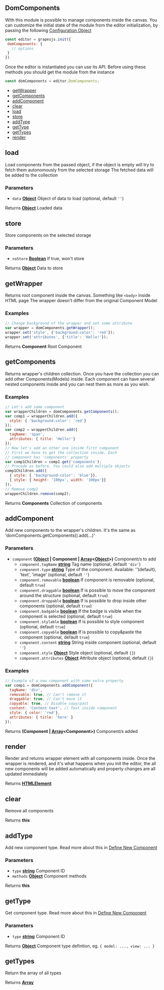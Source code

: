 <!-- Generated by documentation.js. Update this documentation by updating the source code. -->

## DomComponents

With this module is possible to manage components inside the canvas. You can customize the initial state of the module from the editor initialization, by passing the following [Configuration Object][1]

```js
const editor = grapesjs.init({
 domComponents: {
   // options
 }
})
```

Once the editor is instantiated you can use its API. Before using these methods you should get the module from the instance

```js
const domComponents = editor.DomComponents;
```

-   [getWrapper][2]
-   [getComponents][3]
-   [addComponent][4]
-   [clear][5]
-   [load][6]
-   [store][7]
-   [addType][8]
-   [getType][9]
-   [getTypes][10]
-   [render][11]

## load

Load components from the passed object, if the object is empty will try to fetch them
autonomously from the selected storage
The fetched data will be added to the collection

### Parameters

-   `data` **[Object][12]** Object of data to load (optional, default `''`)

Returns **[Object][12]** Loaded data

## store

Store components on the selected storage

### Parameters

-   `noStore` **[Boolean][13]** If true, won't store

Returns **[Object][12]** Data to store

## getWrapper

Returns root component inside the canvas. Something like `<body>` inside HTML page
The wrapper doesn't differ from the original Component Model

### Examples

```javascript
// Change background of the wrapper and set some attribute
var wrapper = domComponents.getWrapper();
wrapper.set('style', {'background-color': 'red'});
wrapper.set('attributes', {'title': 'Hello!'});
```

Returns **Component** Root Component

## getComponents

Returns wrapper's children collection. Once you have the collection you can
add other Components(Models) inside. Each component can have several nested
components inside and you can nest them as more as you wish.

### Examples

```javascript
// Let's add some component
var wrapperChildren = domComponents.getComponents();
var comp1 = wrapperChildren.add({
  style: { 'background-color': 'red'}
});
var comp2 = wrapperChildren.add({
  tagName: 'span',
  attributes: { title: 'Hello!'}
});
// Now let's add an other one inside first component
// First we have to get the collection inside. Each
// component has 'components' property
var comp1Children = comp1.get('components');
// Procede as before. You could also add multiple objects
comp1Children.add([
  { style: { 'background-color': 'blue'}},
  { style: { height: '100px', width: '100px'}}
]);
// Remove comp2
wrapperChildren.remove(comp2);
```

Returns **Components** Collection of components

## addComponent

Add new components to the wrapper's children. It's the same
as 'domComponents.getComponents().add(...)'

### Parameters

-   `component` **([Object][12] | Component | [Array][14]&lt;[Object][12]>)** Component/s to add
    -   `component.tagName` **[string][15]** Tag name (optional, default `'div'`)
    -   `component.type` **[string][15]** Type of the component. Available: ''(default), 'text', 'image' (optional, default `''`)
    -   `component.removable` **[boolean][13]** If component is removable (optional, default `true`)
    -   `component.draggable` **[boolean][13]** If is possible to move the component around the structure (optional, default `true`)
    -   `component.droppable` **[boolean][13]** If is possible to drop inside other components (optional, default `true`)
    -   `component.badgable` **[boolean][13]** If the badge is visible when the component is selected (optional, default `true`)
    -   `component.stylable` **[boolean][13]** If is possible to style component (optional, default `true`)
    -   `component.copyable` **[boolean][13]** If is possible to copy&paste the component (optional, default `true`)
    -   `component.content` **[string][15]** String inside component (optional, default `''`)
    -   `component.style` **[Object][12]** Style object (optional, default `{}`)
    -   `component.attributes` **[Object][12]** Attribute object (optional, default `{}`)

### Examples

```javascript
// Example of a new component with some extra property
var comp1 = domComponents.addComponent({
  tagName: 'div',
  removable: true, // Can't remove it
  draggable: true, // Can't move it
  copyable: true, // Disable copy/past
  content: 'Content text', // Text inside component
  style: { color: 'red'},
  attributes: { title: 'here' }
});
```

Returns **(Component | [Array][14]&lt;Component>)** Component/s added

## render

Render and returns wrapper element with all components inside.
Once the wrapper is rendered, and it's what happens when you init the editor,
the all new components will be added automatically and property changes are all
updated immediately

Returns **[HTMLElement][16]** 

## clear

Remove all components

Returns **this** 

## addType

Add new component type.
Read more about this in [Define New Component][17]

### Parameters

-   `type` **[string][15]** Component ID
-   `methods` **[Object][12]** Component methods

Returns **this** 

## getType

Get component type.
Read more about this in [Define New Component][17]

### Parameters

-   `type` **[string][15]** Component ID

Returns **[Object][12]** Component type defintion, eg. `{ model: ..., view: ... }`

## getTypes

Return the array of all types

Returns **[Array][14]** 

[1]: https://github.com/artf/grapesjs/blob/master/src/dom_components/config/config.js

[2]: #getwrapper

[3]: #getcomponents

[4]: #addcomponent

[5]: #clear

[6]: #load

[7]: #store

[8]: #addtype

[9]: #gettype

[10]: #gettypes

[11]: #render

[12]: https://developer.mozilla.org/docs/Web/JavaScript/Reference/Global_Objects/Object

[13]: https://developer.mozilla.org/docs/Web/JavaScript/Reference/Global_Objects/Boolean

[14]: https://developer.mozilla.org/docs/Web/JavaScript/Reference/Global_Objects/Array

[15]: https://developer.mozilla.org/docs/Web/JavaScript/Reference/Global_Objects/String

[16]: https://developer.mozilla.org/docs/Web/HTML/Element

[17]: https://grapesjs.com/docs/modules/Components.html#define-new-component
